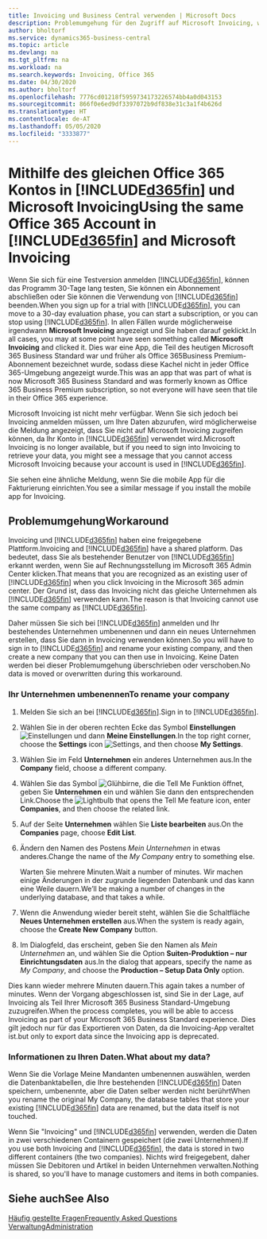 ```yaml
---
title: Invoicing und Business Central verwenden | Microsoft Docs
description: Problemumgehung für den Zugriff auf Microsoft Invoicing, wenn Sie sich für Dynamics 365 Business Central registriert haben.
author: bholtorf
ms.service: dynamics365-business-central
ms.topic: article
ms.devlang: na
ms.tgt_pltfrm: na
ms.workload: na
ms.search.keywords: Invoicing, Office 365
ms.date: 04/30/2020
ms.author: bholtorf
ms.openlocfilehash: 7776cd01218f5959734173226574bb4a0d043153
ms.sourcegitcommit: 866f0e6ed9df3397072b9df838e31c3a1f4b626d
ms.translationtype: HT
ms.contentlocale: de-AT
ms.lasthandoff: 05/05/2020
ms.locfileid: "3333877"
---
```

# <a name="using-the-same-office-365-account-in-d365fin-and-microsoft-invoicing"></a><span data-ttu-id="893bc-103">Mithilfe des gleichen Office 365 Kontos in [!INCLUDE[d365fin](includes/d365fin_long_md.md)] und Microsoft Invoicing</span><span class="sxs-lookup"><span data-stu-id="893bc-103">Using the same Office 365 Account in [!INCLUDE[d365fin](includes/d365fin_long_md.md)] and Microsoft Invoicing</span></span>
<span data-ttu-id="893bc-104">Wenn Sie sich für eine Testversion anmelden [!INCLUDE[d365fin](includes/d365fin_md.md)], können das Programm 30-Tage lang testen, Sie können ein Abonnement abschließen oder Sie können die Verwendung von [!INCLUDE[d365fin](includes/d365fin_md.md)] beenden.</span><span class="sxs-lookup"><span data-stu-id="893bc-104">When you sign up for a trial with [!INCLUDE[d365fin](includes/d365fin_md.md)], you can move to a 30-day evaluation phase, you can start a subscription, or you can stop using [!INCLUDE[d365fin](includes/d365fin_md.md)].</span></span> <span data-ttu-id="893bc-105">In allen Fällen wurde möglicherweise irgendwann **Microsoft Invoicing** angezeigt und Sie haben darauf geklickt.</span><span class="sxs-lookup"><span data-stu-id="893bc-105">In all cases, you may at some point have seen something called **Microsoft Invoicing** and clicked it.</span></span> <span data-ttu-id="893bc-106">Dies war eine App, die Teil des heutigen Microsoft 365 Business Standard war und früher als Office 365Business Premium-Abonnement bezeichnet wurde, sodass diese Kachel nicht in jeder Office 365-Umgebung angezeigt wurde.</span><span class="sxs-lookup"><span data-stu-id="893bc-106">This was an app that was part of what is now Microsoft 365 Business Standard and was formerly known as Office 365 Business Premium subscription, so not everyone will have seen that tile in their Office 365 experience.</span></span>  

<span data-ttu-id="893bc-107">Microsoft Invoicing ist nicht mehr verfügbar. Wenn Sie sich jedoch bei Invoicing anmelden müssen, um Ihre Daten abzurufen, wird möglicherweise die Meldung angezeigt, dass Sie nicht auf Microsoft Invoicing zugreifen können, da Ihr Konto in [!INCLUDE[d365fin](includes/d365fin_md.md)] verwendet wird.</span><span class="sxs-lookup"><span data-stu-id="893bc-107">Microsoft Invoicing is no longer available, but if you need to sign into Invoicing to retrieve your data, you might see a message that you cannot access Microsoft Invoicing because your account is used in [!INCLUDE[d365fin](includes/d365fin_md.md)].</span></span>  

<span data-ttu-id="893bc-108">Sie sehen eine ähnliche Meldung, wenn Sie die mobile App für die Fakturierung einrichten.</span><span class="sxs-lookup"><span data-stu-id="893bc-108">You see a similar message if you install the mobile app for Invoicing.</span></span>  

## <a name="workaround"></a><span data-ttu-id="893bc-109">Problemumgehung</span><span class="sxs-lookup"><span data-stu-id="893bc-109">Workaround</span></span>
<span data-ttu-id="893bc-110">Invoicing und [!INCLUDE[d365fin](includes/d365fin_md.md)] haben eine freigegebene Plattform.</span><span class="sxs-lookup"><span data-stu-id="893bc-110">Invoicing and [!INCLUDE[d365fin](includes/d365fin_md.md)] have a shared platform.</span></span> <span data-ttu-id="893bc-111">Das bedeutet, dass Sie als bestehender Benutzer von [!INCLUDE[d365fin](includes/d365fin_md.md)] erkannt werden, wenn Sie auf Rechnungsstellung im Microsoft 365 Admin Center klicken.</span><span class="sxs-lookup"><span data-stu-id="893bc-111">That means that you are recognized as an existing user of [!INCLUDE[d365fin](includes/d365fin_md.md)] when you click Invoicing in the Microsoft 365 admin center.</span></span> <span data-ttu-id="893bc-112">Der Grund ist, dass das Invoicing nicht das gleiche Unternehmen als [!INCLUDE[d365fin](includes/d365fin_md.md)] verwenden kann.</span><span class="sxs-lookup"><span data-stu-id="893bc-112">The reason is that Invoicing cannot use the same company as [!INCLUDE[d365fin](includes/d365fin_md.md)].</span></span>  

<span data-ttu-id="893bc-113">Daher müssen Sie sich bei [!INCLUDE[d365fin](includes/d365fin_md.md)] anmelden und Ihr bestehendes Unternehmen umbenennen und dann ein neues Unternehmen erstellen, dass Sie dann in Invoicing verwenden können.</span><span class="sxs-lookup"><span data-stu-id="893bc-113">So you will have to sign in to [!INCLUDE[d365fin](includes/d365fin_md.md)] and rename your existing company, and then create a new company that you can then use in Invoicing.</span></span> <span data-ttu-id="893bc-114">Keine Daten werden bei dieser Problemumgehung überschrieben oder verschoben.</span><span class="sxs-lookup"><span data-stu-id="893bc-114">No data is moved or overwritten during this workaround.</span></span>

### <a name="to-rename-your-company"></a><span data-ttu-id="893bc-115">Ihr Unternehmen umbenennen</span><span class="sxs-lookup"><span data-stu-id="893bc-115">To rename your company</span></span>
1. <span data-ttu-id="893bc-116">Melden Sie sich an bei [!INCLUDE[d365fin](includes/d365fin_md.md)].</span><span class="sxs-lookup"><span data-stu-id="893bc-116">Sign in to [!INCLUDE[d365fin](includes/d365fin_md.md)].</span></span>
2. <span data-ttu-id="893bc-117">Wählen Sie in der oberen rechten Ecke das Symbol **Einstellungen** ![Einstellungen](media/ui-experience/settings_icon_small.png "Einstellungssymbol für Rollencenter") und dann **Meine Einstellungen**.</span><span class="sxs-lookup"><span data-stu-id="893bc-117">In the top right corner, choose the **Settings** icon ![Settings](media/ui-experience/settings_icon_small.png "Settings icon for role center"), and then choose **My Settings**.</span></span>
3. <span data-ttu-id="893bc-118">Wählen Sie im Feld **Unternehmen** ein anderes Unternehmen aus.</span><span class="sxs-lookup"><span data-stu-id="893bc-118">In the **Company** field, choose a different company.</span></span>
4. <span data-ttu-id="893bc-119">Wählen Sie das Symbol ![Glühbirne, die die Tell Me Funktion öffnet](media/ui-search/search_small.png "Tell Me-Funktion"), geben Sie **Unternehmen** ein und wählen Sie dann den entsprechenden Link.</span><span class="sxs-lookup"><span data-stu-id="893bc-119">Choose the ![Lightbulb that opens the Tell Me feature](media/ui-search/search_small.png "Tell me what you want to do") icon, enter **Companies**, and then choose the related link.</span></span>  
5. <span data-ttu-id="893bc-120">Auf der Seite **Unternehmen** wählen Sie **Liste bearbeiten** aus.</span><span class="sxs-lookup"><span data-stu-id="893bc-120">On the **Companies** page, choose **Edit List**.</span></span>  
6. <span data-ttu-id="893bc-121">Ändern den Namen des Postens *Mein Unternehmen* in etwas anderes.</span><span class="sxs-lookup"><span data-stu-id="893bc-121">Change the name of the *My Company* entry to something else.</span></span>  

    <span data-ttu-id="893bc-122">Warten Sie mehrere Minuten.</span><span class="sxs-lookup"><span data-stu-id="893bc-122">Wait a number of minutes.</span></span> <span data-ttu-id="893bc-123">Wir machen einige Änderungen in der zugrunde liegenden Datenbank und das kann eine Weile dauern.</span><span class="sxs-lookup"><span data-stu-id="893bc-123">We’ll be making a number of changes in the underlying database, and that takes a while.</span></span>
7.  <span data-ttu-id="893bc-124">Wenn die Anwendung wieder bereit steht, wählen Sie die Schaltfläche **Neues Unternehmen erstellen** aus.</span><span class="sxs-lookup"><span data-stu-id="893bc-124">When the system is ready again, choose the **Create New Company** button.</span></span>  
8.  <span data-ttu-id="893bc-125">Im Dialogfeld, das erscheint, geben Sie den Namen als *Mein Unternehmen* an, und wählen Sie die Option **Suiten-Produktion – nur Einrichtungsdaten** aus.</span><span class="sxs-lookup"><span data-stu-id="893bc-125">In the dialog that appears, specify the name as *My Company*, and choose the **Production – Setup Data Only** option.</span></span>  

<span data-ttu-id="893bc-126">Dies kann wieder mehrere Minuten dauern.</span><span class="sxs-lookup"><span data-stu-id="893bc-126">This again takes a number of minutes.</span></span> <span data-ttu-id="893bc-127">Wenn der Vorgang abgeschlossen ist, sind Sie in der Lage, auf Invoicing als Teil Ihrer Microsoft 365 Business Standard-Umgebung zuzugreifen.</span><span class="sxs-lookup"><span data-stu-id="893bc-127">When the process completes, you will be able to access Invoicing as part of your Microsoft 365 Business Standard experience.</span></span> <span data-ttu-id="893bc-128">Dies gilt jedoch nur für das Exportieren von Daten, da die Invoicing-App veraltet ist.</span><span class="sxs-lookup"><span data-stu-id="893bc-128">but only to export data since the Invoicing app is deprecated.</span></span>  

### <a name="what-about-my-data"></a><span data-ttu-id="893bc-129">Informationen zu Ihren Daten.</span><span class="sxs-lookup"><span data-stu-id="893bc-129">What about my data?</span></span>
<span data-ttu-id="893bc-130">Wenn Sie die Vorlage Meine Mandanten umbenennen auswählen, werden die Datenbanktabellen, die Ihre bestehenden [!INCLUDE[d365fin](includes/d365fin_md.md)] Daten speichern, umbenennte, aber die Daten selber werden nicht berührt</span><span class="sxs-lookup"><span data-stu-id="893bc-130">When you rename the original My Company, the database tables that store your existing [!INCLUDE[d365fin](includes/d365fin_md.md)] data are renamed, but the data itself is not touched.</span></span>  

<span data-ttu-id="893bc-131">Wenn Sie "Invoicing" und [!INCLUDE[d365fin](includes/d365fin_md.md)] verwenden, werden die Daten in zwei verschiedenen Containern gespeichert (die zwei Unternehmen).</span><span class="sxs-lookup"><span data-stu-id="893bc-131">If you use both Invoicing and [!INCLUDE[d365fin](includes/d365fin_md.md)], the data is stored in two different containers (the two companies).</span></span> <span data-ttu-id="893bc-132">Nichts wird freigegebent, daher müssen Sie Debitoren und Artikel in beiden Unternehmen verwalten.</span><span class="sxs-lookup"><span data-stu-id="893bc-132">Nothing is shared, so you'll have to manage customers and items in both companies.</span></span>  

## <a name="see-also"></a><span data-ttu-id="893bc-133">Siehe auch</span><span class="sxs-lookup"><span data-stu-id="893bc-133">See Also</span></span>
[<span data-ttu-id="893bc-134">Häufig gestellte Fragen</span><span class="sxs-lookup"><span data-stu-id="893bc-134">Frequently Asked Questions</span></span>](across-faq.md)  
[<span data-ttu-id="893bc-135">Verwaltung</span><span class="sxs-lookup"><span data-stu-id="893bc-135">Administration</span></span>](admin-setup-and-administration.md)  
